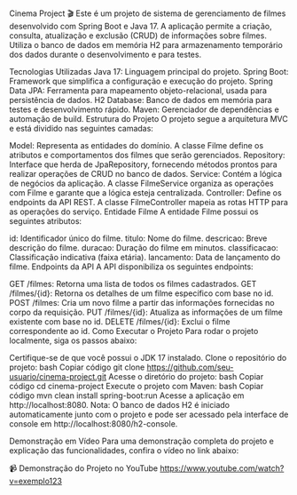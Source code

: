 Cinema Project 🎬
Este é um projeto de sistema de gerenciamento de filmes desenvolvido com Spring Boot e Java 17. A aplicação permite a criação, consulta, atualização e exclusão (CRUD) de informações sobre filmes. Utiliza o banco de dados em memória H2 para armazenamento temporário dos dados durante o desenvolvimento e para testes.

Tecnologias Utilizadas
Java 17: Linguagem principal do projeto.
Spring Boot: Framework que simplifica a configuração e execução do projeto.
Spring Data JPA: Ferramenta para mapeamento objeto-relacional, usada para persistência de dados.
H2 Database: Banco de dados em memória para testes e desenvolvimento rápido.
Maven: Gerenciador de dependências e automação de build.
Estrutura do Projeto
O projeto segue a arquitetura MVC e está dividido nas seguintes camadas:

Model: Representa as entidades do domínio. A classe Filme define os atributos e comportamentos dos filmes que serão gerenciados.
Repository: Interface que herda de JpaRepository, fornecendo métodos prontos para realizar operações de CRUD no banco de dados.
Service: Contém a lógica de negócios da aplicação. A classe FilmeService organiza as operações com Filme e garante que a lógica esteja centralizada.
Controller: Define os endpoints da API REST. A classe FilmeController mapeia as rotas HTTP para as operações do serviço.
Entidade Filme
A entidade Filme possui os seguintes atributos:

id: Identificador único do filme.
titulo: Nome do filme.
descricao: Breve descrição do filme.
duracao: Duração do filme em minutos.
classificacao: Classificação indicativa (faixa etária).
lancamento: Data de lançamento do filme.
Endpoints da API
A API disponibiliza os seguintes endpoints:

GET /filmes: Retorna uma lista de todos os filmes cadastrados.
GET /filmes/{id}: Retorna os detalhes de um filme específico com base no id.
POST /filmes: Cria um novo filme a partir das informações fornecidas no corpo da requisição.
PUT /filmes/{id}: Atualiza as informações de um filme existente com base no id.
DELETE /filmes/{id}: Exclui o filme correspondente ao id.
Como Executar o Projeto
Para rodar o projeto localmente, siga os passos abaixo:

Certifique-se de que você possui o JDK 17 instalado.
Clone o repositório do projeto:
bash
Copiar código
git clone https://github.com/seu-usuario/cinema-project.git
Acesse o diretório do projeto:
bash
Copiar código
cd cinema-project
Execute o projeto com Maven:
bash
Copiar código
mvn clean install spring-boot:run
Acesse a aplicação em http://localhost:8080.
Nota: O banco de dados H2 é iniciado automaticamente junto com o projeto e pode ser acessado pela interface de console em http://localhost:8080/h2-console.

Demonstração em Vídeo
Para uma demonstração completa do projeto e explicação das funcionalidades, confira o vídeo no link abaixo:

📹 Demonstração do Projeto no YouTube
https://www.youtube.com/watch?v=exemplo123
